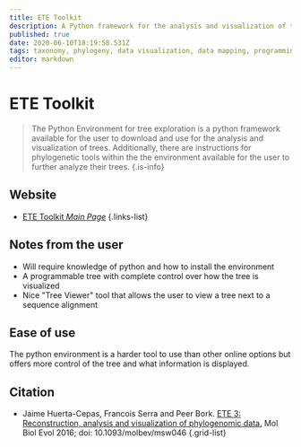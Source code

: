 ```yaml
---
title: ETE Toolkit
description: A Python framework for the analysis and visualization of trees.
published: true
date: 2020-06-10T18:19:58.531Z
tags: taxonomy, phylogeny, data visualization, data mapping, programming
editor: markdown
---
```


# ETE Toolkit

> The Python Environment for tree exploration is a python framework available for the user to download and use for the analysis and visualization of trees. Additionally, there are instructions for phylogenetic tools within the the environment available for the user to further analyze their trees.
{.is-info}

## Website

- [ETE Toolkit *Main Page*](http://etetoolkit.org/)
{.links-list}

## Notes from the user
- Will require knowledge of python and how to install the environment
- A programmable tree with complete control over how the tree is visualized
- Nice  "Tree Viewer" tool that allows the user to view a tree next to a sequence alignment

## Ease of use

The python environment is a harder tool to use than other online options but offers more control of the tree and what information is displayed. 

## Citation

- Jaime Huerta-Cepas, Francois Serra and Peer Bork. [ETE 3: Reconstruction, analysis and visualization of phylogenomic data.](https://academic.oup.com/mbe/article/33/6/1635/2579822)  Mol Biol Evol 2016; doi: 10.1093/molbev/msw046
{.grid-list}